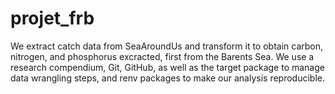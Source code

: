 # projet_frb

We extract catch data from SeaAroundUs and transform it to obtain carbon, nitrogen, and phosphorus excracted, first from the Barents Sea.
We use a research compendium, Git, GitHub, as well as the target package to manage data wrangling steps, and renv packages to make our analysis reproducible. 
